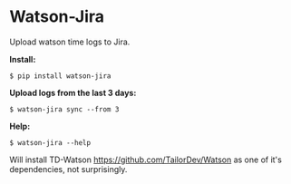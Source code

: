 # Watson-Jira

Upload watson time logs to Jira.

**Install:**

`$ pip install watson-jira`


**Upload logs from the last 3 days:**

`$ watson-jira sync --from 3`


**Help:**

`$ watson-jira --help`


Will install TD-Watson https://github.com/TailorDev/Watson as one of it's dependencies, not surprisingly.
